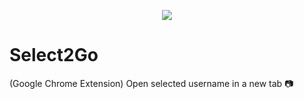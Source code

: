 <p align="center">
  <img src="https://i.imgur.com/dDg6MCw.png">
</p>

# Select2Go
(Google Chrome Extension) Open selected username in a new tab 📷




